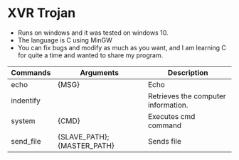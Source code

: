 # XVR Trojan
 - Runs on windows and it was tested on windows 10.
 - The language is C using MinGW
 - You can fix bugs and modify as much as you want, and I am learning C for quite a time and wanted to share my program.
 
 Commands | Arguments | Description
 -------- | --------- | -----------
 echo | {MSG} | Echo 
 indentify |  | Retrieves the computer information.
 system | {CMD} | Executes cmd command
 send_file | {SLAVE_PATH}; {MASTER_PATH} | Sends file
